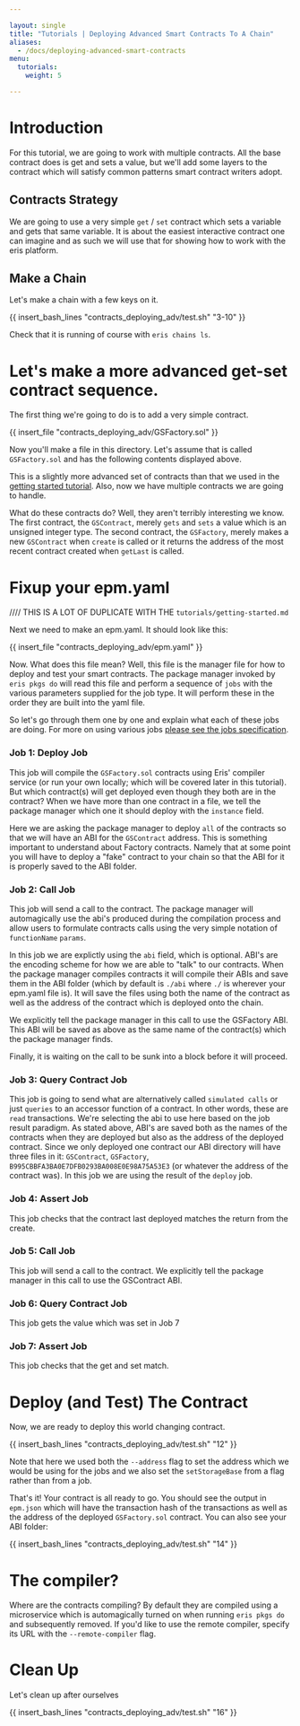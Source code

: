 ```yaml
---

layout: single
title: "Tutorials | Deploying Advanced Smart Contracts To A Chain"
aliases:
  - /docs/deploying-advanced-smart-contracts
menu:
  tutorials:
    weight: 5

---
```


# Introduction

For this tutorial, we are going to work with multiple contracts. All the base contract does is get and sets a value, but we'll add some layers to the contract which will satisfy common patterns smart contract writers adopt.

## Contracts Strategy

We are going to use a very simple `get` / `set` contract which sets a variable and gets that same variable. It is about the easiest interactive contract one can imagine and as such we will use that for showing how to work with the eris platform.

## Make a Chain

Let's make a chain with a few keys on it.

{{ insert_bash_lines "contracts_deploying_adv/test.sh" "3-10" }}

Check that it is running of course with `eris chains ls`.

# Let's make a more advanced get-set contract sequence.

The first thing we're going to do is to add a very simple contract.

{{ insert_file "contracts_deploying_adv/GSFactory.sol" }}

Now you'll make a file in this directory. Let's assume that is called `GSFactory.sol` and has the following contents displayed above.

This is a slightly more advanced set of contracts than that we used in the [getting started tutorial](/getting-started). Also, now we have multiple contracts we are going to handle.

What do these contracts do? Well, they aren't terribly interesting we know. The first contract, the `GSContract`, merely `gets` and `sets` a value which is an unsigned integer type. The second contract, the `GSFactory`, merely makes a new `GSContract` when `create` is called or it returns the address of the most recent contract created when `getLast` is called.

# Fixup your epm.yaml
//// THIS IS A LOT OF DUPLICATE WITH THE `tutorials/getting-started.md`

Next we need to make an epm.yaml. It should look like this:

{{ insert_file "contracts_deploying_adv/epm.yaml" }}

Now. What does this file mean? Well, this file is the manager file for how to deploy and test your smart contracts. The package manager invoked by `eris pkgs do` will read this file and perform a sequence of `jobs` with the various parameters supplied for the job type. It will perform these in the order they are built into the yaml file.

So let's go through them one by one and explain what each of these jobs are doing. For more on using various jobs [please see the jobs specification](/specs/jobs_specification/).

### Job 1: Deploy Job

This job will compile the `GSFactory.sol` contracts using Eris' compiler service (or run your own locally; which will be covered later in this tutorial). But which contract(s) will get deployed even though they both are in the contract? When we have more than one contract in a file, we tell the package manager which one it should deploy with the `instance` field.

Here we are asking the package manager to deploy `all` of the contracts so that we will have an ABI for the `GSContract` address. This is something important to understand about Factory contracts. Namely that at some point you will have to deploy a "fake" contract to your chain so that the ABI for it is properly saved to the ABI folder.

### Job 2: Call Job

This job will send a call to the contract. The package manager will automagically use the abi's produced during the compilation process and allow users to formulate contracts calls using the very simple notation of `functionName` `params`.

In this job we are explictly using the `abi` field, which is optional. ABI's are the encoding scheme for how we are able to "talk" to our contracts. When the package manager compiles contracts it will compile their ABIs and save them in the ABI folder (which by default is `./abi` where `./` is wherever your epm.yaml file is). It will save the files using both the name of the contract as well as the address of the contract which is deployed onto the chain.

We explicitly tell the package manager in this call to use the GSFactory ABI. This ABI will be saved as above as the same name of the contract(s) which the package manager finds.

Finally, it is waiting on the call to be sunk into a block before it will proceed.

### Job 3: Query Contract Job

This job is going to send what are alternatively called `simulated calls` or just `queries` to an accessor function of a contract. In other words, these are `read` transactions. We're selecting the abi to use here based on the job result paradigm. As stated above, ABI's are saved both as the names of the contracts when they are deployed but also as the address of the deployed contract. Since we only deployed one contract our ABI directory will have three files in it: `GSContract`, `GSFactory`, `B995CBBFA3BA0E7DFB0293BA008E0E98A75A53E3` (or whatever the address of the contract was). In this job we are using the result of the `deploy` job.

### Job 4: Assert Job

This job checks that the contract last deployed matches the return from the create.

### Job 5: Call Job

This job will send a call to the contract. We explicitly tell the package manager in this call to use the GSContract ABI.

### Job 6: Query Contract Job

This job gets the value which was set in Job 7

### Job 7: Assert Job

This job checks that the get and set match.

# Deploy (and Test) The Contract

Now, we are ready to deploy this world changing contract.

{{ insert_bash_lines "contracts_deploying_adv/test.sh" "12" }}

Note that here we used both the `--address` flag to set the address which we would be using for the jobs and we also set the `setStorageBase` from a flag rather than from a job.

That's it! Your contract is all ready to go. You should see the output in `epm.json` which will have the transaction hash of the transactions as well as the address of the deployed `GSFactory.sol` contract. You can also see your ABI folder:

{{ insert_bash_lines "contracts_deploying_adv/test.sh" "14" }}

# The compiler?

Where are the contracts compiling? By default they are compiled using a microservice which is automagically turned on when running `eris pkgs do` and subsequently removed. If you'd like to use the remote compiler, specify its URL with the `--remote-compiler` flag.

# Clean Up

Let's clean up after ourselves

{{ insert_bash_lines "contracts_deploying_adv/test.sh" "16" }}
